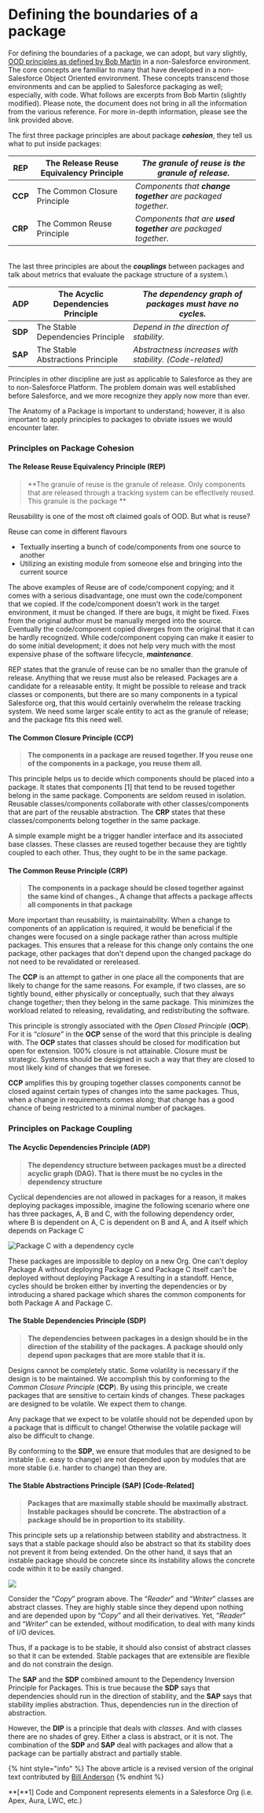 # Defining the boundaries of a package

For defining the boundaries of a package, we can adopt, but vary slightly, [OOD principles as defined by Bob Martin](http://butunclebob.com/ArticleS.UncleBob.PrinciplesOfOod) in a non-Salesforce environment. The core concepts are familiar to many that have developed in a non-Salesforce Object Oriented environment. These concepts transcend those environments and can be applied to Salesforce packaging as well; especially, with code. What follows are excerpts from Bob Martin (slightly modified). Please note, the document does not bring in all the information from the various reference. For more in-depth information, please see the link provided above.

The first three package principles are about package _**cohesion**_, they tell us what to put inside packages:

| **REP** | The Release Reuse Equivalency Principle | _The granule of **reuse** is the granule of **release**._      |
| ------- | --------------------------------------- | -------------------------------------------------------------- |
| **CCP** | The Common Closure Principle            | _Components that **change together** are packaged together._   |
| **CRP** | The Common Reuse Principle              | _Components that are **used together** are packaged together._ |

\
The last three principles are about the _**couplings**_ between packages and talk about metrics that evaluate the package structure of a system.\


| **ADP** | The Acyclic Dependencies Principle | _The dependency graph of packages must have no cycles._ |
| ------- | ---------------------------------- | ------------------------------------------------------- |
| **SDP** | The Stable Dependencies Principle  | _Depend in the direction of stability._                 |
| **SAP** | The Stable Abstractions Principle  | _Abstractness increases with stability. (Code-related)_ |



Principles in other discipline are just as applicable to Salesforce as they are to non-Salesforce Platform. The problem domain was well established before Salesforce, and we more recognize they apply now more than ever.

The Anatomy of a Package is important to understand; however, it is also important to apply principles to packages to obviate issues we would encounter later.

### Principles on Package Cohesion

#### The Release Reuse Equivalency Principle (REP)

> **The granule of reuse is the granule of release. Only components that are released through a tracking system can be effectively reused. This granule is the package **

Reusability is one of the most oft claimed goals of OOD. But what is reuse? &#x20;

Reuse can come in different flavours

* Textually inserting a bunch of code/components from one source to another
* Utilizing an existing module from someone else and bringing into the current source

The above examples of Reuse are of code/component copying; and it comes with a serious disadvantage, one must own the code/component that we copied. If the code/component doesn't work in the target environment, it must be changed. If there are bugs, it might be fixed. Fixes from the original author must be manually merged into the source.  Eventually the code/component copied diverges from the original that it can be hardly recognized. While code/component copying can make it easier to do some initial development; it does not help very much with the most expensive phase of the software lifecycle, _**maintenance**_.

REP states that the granule of reuse can be no smaller than the granule of release. Anything that we reuse must also be released. Packages are a candidate for a releasable entity. It might be possible to release and track classes or components, but there are so many components in a typical Salesforce org, that this would certainly overwhelm the release tracking system. We need some larger scale entity to act as the granule of release; and the package fits this need well.

#### The Common Closure Principle (CCP)

> **The components in a package are reused together. If you reuse one of the components in a package, you reuse them all.**

This principle helps us to decide which components should be placed into a package. It states that components \[1] that tend to be reused together belong in the same package. Components are seldom reused in isolation. Reusable classes/components collaborate with other classes/components that are part of the reusable abstraction. The **CRP** states that these classes/components belong together in the same package.

A simple example might be a trigger handler interface and its associated base classes. These classes are reused together because they are tightly coupled to each other. Thus, they ought to be in the same package.

#### The Common Reuse Principle (CRP)

> **The components in a package should be closed together against the same kind of changes., A change that affects a package affects all components in that package**

More important than reusability, is maintainability. When a change to components of an application is required, it would be beneficial if the changes were focused on a single package rather than across multiple packages. This ensures that a release for this change only contains the one package, other packages that don't depend upon the changed package do not need to be revalidated or rereleased.

The **CCP** is an attempt to gather in one place all the components that are likely to change for the same reasons. For example, if two classes, are so tightly bound, either physically or conceptually, such that they always change together; then they belong in the same package. This minimizes the workload related to releasing, revalidating, and redistributing the software.

This principle is strongly associated with the _Open Closed Principle_ (**OCP**). For it is “_closure_” in the **OCP** sense of the word that this principle is dealing with. The **OCP** states that classes should be closed for modification but open for extension. 100% closure is not attainable. Closure must be strategic. Systems should be designed in such a way that they are closed to most likely kind of changes that we foresee.

**CCP** amplifies this by grouping together classes components cannot be closed against certain types of changes into the same packages. Thus, when a change in requirements comes along; that change has a good chance of being restricted to a minimal number of packages.

### Principles on Package Coupling

#### The Acyclic Dependencies Principle (ADP)

> **The dependency structure between packages must be a directed acyclic graph (DAG). That is there must be no cycles in the dependency structure**

Cyclical dependencies are not allowed in packages for a reason, it makes deploying packages impossible, imagine the following scenario where one has three packages, A, B and C, with the following dependency order, where B is dependent on A, C is dependent on B and A, and A itself which depends on Package C

![Package C with a dependency cycle](../.gitbook/assets/package-dependency.png)

These packages are impossible to deploy on a new Org. One can't deploy Package A without deploying Package C and Package C itself can't be deployed without deploying Package A resulting in a standoff. Hence, cycles should be broken either by inverting the dependencies or by introducing a shared package which shares the common components for both Package A and Package C.

#### The Stable Dependencies Principle (SDP)

> **The dependencies between packages in a design should be in the direction of the stability of the packages. A package should only depend upon packages that are more stable that it is.**

Designs cannot be completely static. Some volatility is necessary if the design is to be maintained. We accomplish this by conforming to the _Common Closure Principle_ (**CCP**). By using this principle, we create packages that are sensitive to certain kinds of changes. These packages are designed to be volatile. We expect them to change.

Any package that we expect to be volatile should not be depended upon by a package that is difficult to change! Otherwise the volatile package will also be difficult to change.

By conforming to the **SDP**, we ensure that modules that are designed to be instable (i.e. easy to change) are not depended upon by modules that are more stable (i.e. harder to change) than they are.

#### The Stable Abstractions Principle (SAP) \[Code-Related]

> **Packages that are maximally stable should be maximally abstract. Instable packages should be concrete. The abstraction of a package should be in proportion to its stability.**

This principle sets up a relationship between stability and abstractness. It says that a stable package should also be abstract so that its stability does not prevent it from being extended. On the other hand, it says that an instable package should be concrete since its instability allows the concrete code within it to be easily changed.

![](../.gitbook/assets/sdp-uml-reference.png)

Consider the “_Copy_” program above. The “_Reader_” and “_Writer_” classes are abstract classes. They are highly stable since they depend upon nothing and are depended upon by “_Copy_” and all their derivatives. Yet, “_Reader_” and “_Writer_” can be extended, without modification, to deal with many kinds of I/O devices.

Thus, if a package is to be stable, it should also consist of abstract classes so that it can be extended. Stable packages that are extensible are flexible and do not constrain the design.

The **SAP** and the **SDP** combined amount to the Dependency Inversion Principle for Packages. This is true because the **SDP** says that dependencies should run in the direction of stability, and the **SAP** says that stability implies abstraction. Thus, dependencies run in the direction of abstraction.

However, the **DIP** is a principle that deals with _classes_. And with classes there are no shades of grey. Either a class is abstract, or it is not. The combination of the **SDP** and **SAP** deal with packages and allow that a package can be partially abstract and partially stable.

{% hint style="info" %}
The above article is a revised version of the original text contributed by [Bill Anderson](https://www.linkedin.com/in/bjanderson70/)
{% endhint %}

**\[**1] Code and Component represents elements in a Salesforce Org (i.e. Apex, Aura, LWC, etc.)

